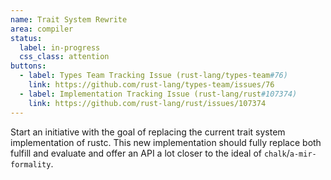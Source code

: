 ```yaml
---
name: Trait System Rewrite
area: compiler
status: 
  label: in-progress
  css_class: attention
buttons:
  - label: Types Team Tracking Issue (rust-lang/types-team#76)
    link: https://github.com/rust-lang/types-team/issues/76
  - label: Implementation Tracking Issue (rust-lang/rust#107374)
    link: https://github.com/rust-lang/rust/issues/107374
---
```

Start an initiative with the goal of replacing the current trait system implementation of rustc. 
This new implementation should fully replace both fulfill and evaluate and offer an API a lot closer 
to the ideal of `chalk`/`a-mir-formality`.
